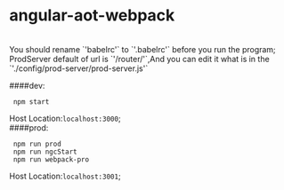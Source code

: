 # angular-aot-webpack
<br>
You should rename `'babelrc'` to `'.babelrc'` before you run the program;

<br>
ProdServer default of url is `'/router/'`,And you can edit it what is in the `'./config/prod-server/prod-server.js'`

<br>

####dev:

     npm start
Host Location:`localhost:3000`;
<br>
####prod:

     npm run prod
     npm run ngcStart
     npm run webpack-pro
Host Location:`localhost:3001`;
